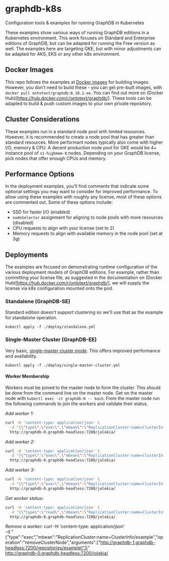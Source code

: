 # graphdb-k8s
Configuration tools &amp; examples for running GraphDB in Kubernetes

These examples show various ways of running GraphDB editions in a Kubernetes environment. This work focuses on Standard and Enterprise editions of GraphDB, but can be adapted for running the Free version as well. The examples here are targeting GKE, but with minor adjustments can be adapted for AKS, EKS or any other k8s environment.

## Docker Images
This repo follows the examples at [Docker images](https://github.com/Ontotext-AD/graphdb-docker) for building images. However, you don't need to build these - you can get pre-built images, with `docker pull ontotext/graphdb:8.10.1-ee`. You can find out more on (Docker Hub)[https://hub.docker.com/r/ontotext/graphdb/]. These tools can be adapted to build & push custom images to your own private repository.

## Cluster Considerations
These examples run in a standard node pool with limited resources.  However, it is recommended to create a node pool that has greater than standard resources. More performant nodes typically also come with higher I/O, memory & CPU.  A decent production node pool for GKE would be 4+ instance pool of `n1-highmem-8` nodes. Depending on your GraphDB license, pick nodes that offer enough CPUs and memory.


## Performance Options
In the deployment examples, you'll find comments that indicate some optional settings you may want to consider for improved performance. To allow using these examples with roughly any license, most of these options are commented out. Some of these options include:

 * SSD for faster I/O (enabled)
 * `nodeSelector` assignment for aligning to node pools with more resources (disabled)
 * CPU requests to align with your license (set to 2)
 * Memory requests to align with available memory in the node pool (set at 3g)

## Deployments
The examples are focused on demonstrating runtime configuration of the various deployment models of GraphDB editions. For example, rather than committing your license file, as suggested in the documentation on (Docker Hub)[https://hub.docker.com/r/ontotext/graphdb/], we will supply the license via k8s configuration mounted onto the pod.

### Standalone (GraphDB-SE)
Standard edition doesn't support clustering so we'll use that as the example for standalone operation.

```
kubectl apply -f ./deploy/standalone.yml
```

### Single-Master Cluster (GraphDB-EE)
Very basic, [single-master cluster mode](http://graphdb.ontotext.com/documentation/enterprise/ee/setting-up-a-cluster-with-one-master.html). This offers improved performance and availability.

```
kubectl apply -f ./deploy/single-master-cluster.yml
```

#### Worker Membership
Workers must be joined to the master node to form the cluster. This should be done from the command line on the master node. Get on the master node with `kubectl exec -it graphdb-0 -- bash`. From the master node run the following commands to join the workers and validate their status.

*Add worker 1:*
```bash
curl -H 'content-type: application/json' \
  -d "{\"type\":\"exec\",\"mbean\":\"ReplicationCluster:name=ClusterInfo\/example\",\"operation\":\"addClusterNode\",\"arguments\":[\"http://graphdb-1.graphdb-headless:7200/repositories/example\",0,true]}" \
  http://graphdb-0.graphdb-headless:7200/jolokia/
```

*Add worker 2:*
```bash
curl -H 'content-type: application/json' \
  -d "{\"type\":\"exec\",\"mbean\":\"ReplicationCluster:name=ClusterInfo\/example\",\"operation\":\"addClusterNode\",\"arguments\":[\"http://graphdb-2.graphdb-headless:7200/repositories/example\",0,true]}" \
  http://graphdb-0.graphdb-headless:7200/jolokia/
```

*Add worker 3:*
```bash
curl -H 'content-type: application/json' \
  -d "{\"type\":\"exec\",\"mbean\":\"ReplicationCluster:name=ClusterInfo\/example\",\"operation\":\"addClusterNode\",\"arguments\":[\"http://graphdb-3.graphdb-headless:7200/repositories/example\",0,true]}" \
  http://graphdb-0.graphdb-headless:7200/jolokia/
```

*Get worker status:*
```bash
curl -H 'content-type: application/json' \
  -d "{\"type\":\"read\",\"mbean\":\"ReplicationCluster:name=ClusterInfo\/example\",\"attribute\":\"NodeStatus\"}" \
  http://graphdb-0.graphdb-headless:7200/jolokia/
```

*Remove a worker:*
curl -H 'content-type: application/json' \
  -d "{\"type\":\"exec\",\"mbean\":\"ReplicationCluster:name=ClusterInfo\/example\",\"operation\":\"removeClusterNode\",\"arguments\":[\"http://graphdb-1.graphdb-headless:7200/repositories/example\"]}" \
  http://graphdb-0.graphdb-headless:7200/jolokia/
